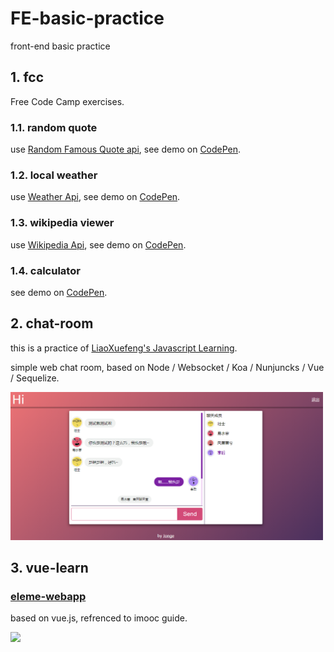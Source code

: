# FE-basic-practice
front-end basic practice

## 1. fcc
Free Code Camp exercises.
### 1.1. random quote

use [Random Famous Quote api](https://market.mashape.com/andruxnet/random-famous-quotes), see demo on [CodePen](https://codepen.io/blurnull/full/xqvQYO).

### 1.2. local weather

use [Weather Api](https://www.apixu.com/), see demo on [CodePen](https://codepen.io/blurnull/full/QvWorr/).

### 1.3. wikipedia viewer
use [Wikipedia Api](https://www.mediawiki.org/wiki/API:Main_page), see demo on [CodePen](http://codepen.io/blurnull/full/aWzLVq/).

### 1.4. calculator
see demo on [CodePen](http://codepen.io/blurnull/full/VbYJYN).


## 2. chat-room
this is a practice of [LiaoXuefeng's Javascript Learning](http://www.liaoxuefeng.com/wiki/001434446689867b27157e896e74d51a89c25cc8b43bdb3000).

simple web chat room, based on Node / Websocket / Koa / Nunjuncks / Vue / Sequelize.

<img src="https://github.com/NoName4Me/FE-basic-practice/blob/master/2.chat-room/static/images/chat-room.png" width="500">

## 3. vue-learn
### [eleme-webapp](https://github.com/NoName4Me/web-practice/tree/master/3.vue-learn/eleme-webapp)
based on vue.js, refrenced to imooc guide.

<img src="https://github.com/NoName4Me/web-practice/blob/master/3.vue-learn/eleme-webapp/eleme-webapp.gif" width="300">
